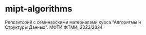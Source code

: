 # mipt-algorithms
Репозиторий с семинарскими материалами курса "Алгоритмы и Структуры Данных". МФТИ ФПМИ, 2023/2024

